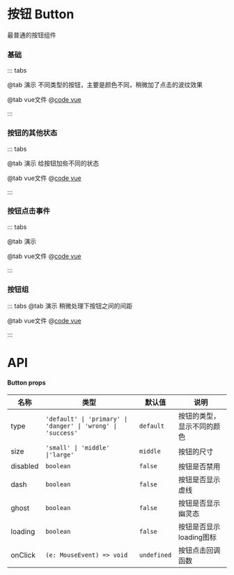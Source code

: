 # 按钮 Button

最普通的按钮组件

### 基础

::: tabs

@tab 演示
不同类型的按钮，主要是颜色不同，稍微加了点击的波纹效果
<ButtonDemo1></ButtonDemo1>

@tab vue文件
@[code vue](ButtonDemo1.vue)

:::

### 按钮的其他状态
::: tabs

@tab 演示
给按钮加些不同的状态
<ButtonDemo2></ButtonDemo2>

@tab vue文件
@[code vue](ButtonDemo2.vue)

:::

### 按钮点击事件
::: tabs

@tab 演示
<ButtonDemo3></ButtonDemo3>

@tab vue文件
@[code vue](ButtonDemo3.vue)

:::

### 按钮组
::: tabs
@tab 演示
稍微处理下按钮之间的间距
<ButtonDemo4></ButtonDemo4>

@tab vue文件
@[code vue](ButtonDemo4.vue)

:::

# API
#### Button props
| 名称       | 类型                                                           | 默认值         | 说明              |
|----------|--------------------------------------------------------------|-------------|-----------------|
| type     | `'default' \| 'primary' \| 'danger' \| 'wrong' \| 'success'` | `default`   | 按钮的类型，显示不同的颜色   |
| size     | `'small' \| 'middle' \|'large'`                              | `middle`    | 按钮的尺寸           |
| disabled | `boolean`                                                    | `false`     | 按钮是否禁用          |
| dash     | `boolean`                                                    | `false`     | 按钮是否显示虚线        |
| ghost    | `boolean`                                                    | `false`     | 按钮是否显示幽灵态       |
| loading  | `boolean`                                                    | `false`     | 按钮是否显示loading图标 |
| onClick  | `(e: MouseEvent) => void`                                                    | `undefined` | 按钮点击回调函数        |
